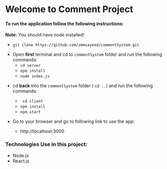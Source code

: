 # Welcome to Comment Project



#### To run the application follow the following instructions:

**Note:** You should have node installed!
+ ```git clone https://github.com/zmmsayeed/commentSystem.git```
* Open **first** terminal and cd to ```commentSystem``` folder and run the following commands:
	* ```cd server```
	* ```npm install```
	* ```node index.js```

+ cd **back** into the ```commentSystem``` folder ( ```cd ..```) and run the following commands:
	- ``` cd client```
	- ```npm install```
	- ```npm start```

+ Go to your browser and go to following link to use the app:	
	+ http://localhost:3000


### Technologies Use in this project:
+ Node.js
+ React.js